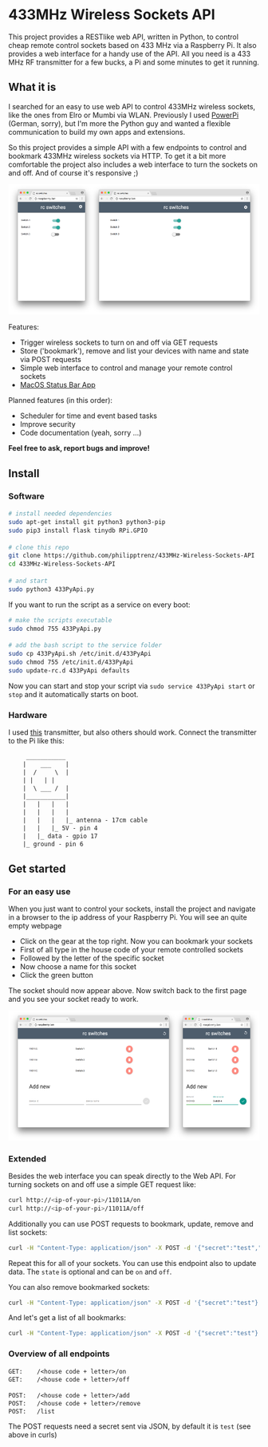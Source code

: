 # 433MHz Wireless Sockets API
This project provides a RESTlike web API, written in Python, to control cheap remote control sockets based on 433 MHz via a Raspberry Pi. It also provides a web interface for a handy use of the API. All you need is a 433 MHz RF transmitter for a few bucks, a Pi and some minutes to get it running.

## What it is

I searched for an easy to use web API to control 433MHz wireless sockets, like the ones from Elro or Mumbi via WLAN. Previously I used [PowerPi](http://raspberrypiguide.de/howtos/powerpi-raspberry-pi-haussteuerung/) (German, sorry), but I'm more the Python guy and wanted a flexible communication to build my own apps and extensions.

So this project provides a simple API with a few endpoints to control and bookmark 433MHz wireless sockets via HTTP. To get it a bit more comfortable the project also includes a web interface to turn the sockets on and off. And of course it's responsive ;)

![screenshot 1](/screenshots/screen_1.png?raw=true)

Features:
* Trigger wireless sockets to turn on and off via GET requests
* Store ('bookmark'), remove and list your devices with name and state via POST requests
* Simple web interface to control and manage your remote control sockets
* [MacOS Status Bar App](https://github.com/philipptrenz/433MHz-Wireless-Sockets-MacOS-App)

Planned features (in this order):
* Scheduler for time and event based tasks
* Improve security
* Code documentation (yeah, sorry ...)

**Feel free to ask, report bugs and improve!**

## Install

### Software

```bash
# install needed dependencies
sudo apt-get install git python3 python3-pip
sudo pip3 install flask tinydb RPi.GPIO

# clone this repo
git clone https://github.com/philipptrenz/433MHz-Wireless-Sockets-API
cd 433MHz-Wireless-Sockets-API

# and start
sudo python3 433PyApi.py
```

If you want to run the script as a service on every boot:
```bash
# make the scripts executable
sudo chmod 755 433PyApi.py

# add the bash script to the service folder
sudo cp 433PyApi.sh /etc/init.d/433PyApi
sudo chmod 755 /etc/init.d/433PyApi
sudo update-rc.d 433PyApi defaults

```
Now you can start and stop your script via `sudo service 433PyApi start` or `stop` and it automatically starts on boot.

### Hardware

I used [this](http://www.watterott.com/de/RF-Link-Sender-434MHz) transmitter, but also others should work. Connect the transmitter to the Pi like this:

```
	 ___________
	|    ___    |
	|  /   	 \  |
	| |	  | |
	|  \ ___ /  |
	|___________|
	|   |	|   |
	|   |	|   |
	|   |	|   |_ antenna - 17cm cable
	|   |	|_ 5V - pin 4
	|   |_ data - gpio 17
	|_ ground - pin 6
```


## Get started

### For an easy use

When you just want to control your sockets, install the project and navigate in a browser to the ip address of your Raspberry Pi. You will see an quite empty webpage
* Click on the gear at the top right. Now you can bookmark your sockets
* First of all type in the house code of your remote controlled sockets
* Followed by the letter of the specific socket
* Now choose a name for this socket
* Click the green button

The socket should now appear above. Now switch back to the first page and you see your socket ready to work.

![screenshot 2](/screenshots/screen_2.png?raw=true)

### Extended

Besides the web interface you can speak directly to the Web API. For turning sockets on and off use a simple GET request like:

```bash
curl http://<ip-of-your-pi>/11011A/on
curl http://<ip-of-your-pi>/11011A/off
```

Additionally you can use POST requests to bookmark, update, remove and list sockets:
```bash
curl -H "Content-Type: application/json" -X POST -d '{"secret":"test","name":"My First Socket", "state":"off"}' http://<ip-of-your-pi/11011A/add
```
Repeat this for all of your sockets. You can use this endpoint also to update data. The `state` is optional and can be `on` and `off`.

You can also remove bookmarked sockets:
```bash
curl -H "Content-Type: application/json" -X POST -d '{"secret":"test"}' http://<ip-of-your-pi/11011A/remove
```
And let's get a list of all bookmarks:

```bash
curl -H "Content-Type: application/json" -X POST -d '{"secret":"test"}' http://<ip-of-your-pi/list
```

### Overview of all endpoints

```
GET: 	/<house code + letter>/on
GET:	/<house code + letter>/off

POST: 	/<house code + letter>/add
POST: 	/<house code + letter>/remove
POST:	/list
```
The POST requests need a secret sent via JSON, by default it is `test` (see above in curls)
